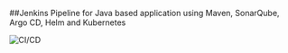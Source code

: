 ##Jenkins Pipeline for Java based application using Maven, SonarQube, Argo CD, Helm and Kubernetes

![CI/CD](https://drive.google.com/file/d/1UACmeFh7ebLz2-5Pelq1VXciqQIB_fwC/view?usp=sharing)
